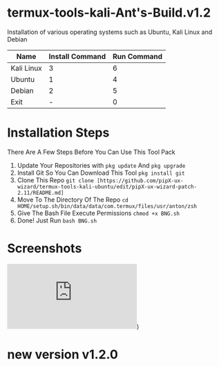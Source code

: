 # termux-tools-kali-Ant's-Build.v1.2
Installation of various operating systems such as Ubuntu, Kali Linux and Debian

| Name       | Install Command | Run Command |
|------------|-----------------|-------------|
| Kali Linux | 3               | 6           |
| Ubuntu     | 1               | 4           |
| Debian     | 2               | 5           |
| Exit       | -               | 0           |

# Installation Steps
There Are A Few Steps Before You Can Use This Tool Pack

1. Update Your Repositories with `pkg update` And `pkg upgrade`
2. Install Git So You Can Download This Tool `pkg install git`
2. Clone This Repo `git clone [https://github.com/pipX-ux-wizard/termux-tools-kali-ubuntu/edit/pipX-ux-wizard-patch-2.11/README.md]`
3. Move To The Directory Of The Repo `cd HOME/setup.sh/bin/data/data/com.termux/files/usr/anton/zsh`
4. Give The Bash File Execute Permissions `chmod +x BNG.sh`
5. Done! Just Run `bash BNG.sh`
# Screenshots

![10013284](https://github.com/pipX-ux-wizard/termux-tools-kali-ubuntu/edit/pipX-ux-wizard-patch-2.11/README.md))

# new version v1.2.0
